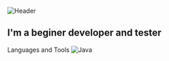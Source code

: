 ![Header](https://github.com/mozgovoy/mozgovoy/blob/main/assets/header.png)

## I'm a beginer developer and tester

Languages and Tools
![Java](https://img.shields.io/badge/Java-red?style=for-the-badge&logo=data:https://github.com/mozgovoy/mozgovoy/blob/main/assets/java.png)